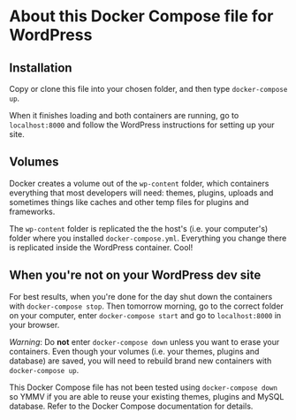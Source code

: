 # About this Docker Compose file for WordPress

## Installation

Copy or clone this file into your chosen folder, and then type `docker-compose up`.

When it finishes loading and both containers are running, go to `localhost:8000` and follow the WordPress instructions for setting up your site.

## Volumes

Docker creates a volume out of the `wp-content` folder, which containers everything that most developers will need: themes, plugins, uploads and sometimes things like caches and other temp files for plugins and frameworks.

The `wp-content` folder is replicated the the host's (i.e. your computer's) folder where you installed `docker-compose.yml`. Everything you change there is replicated inside the WordPress container. Cool! 

## When you're not on your WordPress dev site

For best results, when you're done for the day shut down the containers with `docker-compose stop`. Then tomorrow morning, go to the correct folder on your computer, enter `docker-compose start` and go to `localhost:8000` in your browser.

*Warning*: Do **not** enter `docker-compose down` unless you want to erase your containers. Even though your volumes (i.e. your themes, plugins and database) are saved, you will need to rebuild brand new containers with `docker-compose up`.

This Docker Compose file has not been tested using `docker-compose down` so YMMV if you are able to reuse your existing themes, plugins and MySQL database. Refer to the Docker Compose documentation for details.
